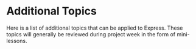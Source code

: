 # Additional Topics

Here is a list of additional topics that can be applied to Express. These topics will generally be reviewed during project week in the form of mini-lessons.
